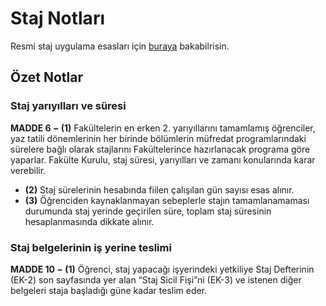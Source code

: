 # Staj Notları

Resmi staj uygulama esasları için [buraya][Staj] bakabilrisin.  

## Özet Notlar

### Staj yarıyılları ve süresi

**MADDE 6 − (1)** Fakültelerin en erken 2. yarıyıllarını tamamlamış öğrenciler, yaz tatili dönemlerinin
her birinde bölümlerin müfredat programlarındaki sürelere bağlı olarak stajlarını Fakültelerince hazırlanacak programa göre yaparlar. 
Fakülte Kurulu, staj süresi, yarıyılları ve zamanı konularında
karar verebilir.

- **(2)** Staj sürelerinin hesabında fiilen çalışılan gün sayısı esas alınır.
- **(3)** Öğrenciden kaynaklanmayan sebeplerle stajın tamamlanamaması durumunda staj yerinde geçirilen süre, toplam staj süresinin hesaplanmasında dikkate alınır.

### Staj belgelerinin iş yerine teslimi

**MADDE 10 − (1)** Öğrenci, staj yapacağı işyerindeki yetkiliye Staj Defterinin (EK-2) son sayfasında yer
alan “Staj Sicil Fişi”ni (EK-3) ve istenen diğer belgeleri staja başladığı güne kadar teslim eder.

<!-- ## Asgari Stajyer Maaşı

- Yeni yasayla stajyere maaş vermek **zorunludur**
- En az ücret **548₺**'dir.

> Kaynak için [buraya](https://www.sabah.com.tr/yazarlar/erdem/2019/01/19/stajyerin-maasi-devletten) bakabilirsin. -->

[Staj]: http://muhendislik.istanbulc.edu.tr/tr/content/ogrenci/staj
